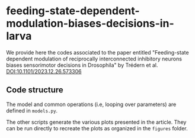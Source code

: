# feeding-state-dependent-modulation-biases-decisions-in-larva

We provide here the codes associated to the paper entitled "Feeding-state dependent modulation of reciprocally interconnected inhibitory neurons biases sensorimotor decisions in Drosophila" by  Trédern et al. [DOI:10.1101/2023.12.26.573306](https://doi.org/10.1101/2023.12.26.573306) 

## Code structure

The model and common operations (i.e, looping over parameters) are defined in `models.py`.

The other scripts generate the various plots presented in the article. They can be run directly to recreate the plots as organized in the `figures` folder.
